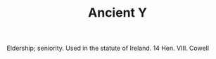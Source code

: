 ---
title: Ancient Y
letter: A
permalink: "/definitions/bld-ancient-y.html"
body: Eldership; seniority. Used in the statute of Ireland. 14 Hen. VIII. Cowell
published_at: '2018-07-07'
source: Black's Law Dictionary 2nd Ed (1910)
layout: post
---